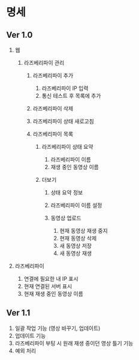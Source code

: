 # 명세

## Ver 1.0

1.  웹

    1.  라즈베리파이 관리

        1.  라즈베리파이 추가

            1.  라즈베리파이 IP 입력
            1.  통신 테스트 후 목록에 추가

        1.  라즈베리파이 삭제
        1.  라즈베리파이 상태 새로고침
        1.  라즈베리파이 목록

            1.  라즈베리파이 상태 요약

                1.  라즈베리파이 이름
                1.  재생 중인 동영상 이름

            1.  더보기

                1.  상태 요약 정보
                1.  라즈베리파이 이름 설정
                1.  동영상 업로드

                    1.  현재 동영상 재생 중지
                    1.  현재 동영상 삭제
                    1.  새 동영상 저장
                    1.  새 동영상 재생

1.  라즈베리파이

    1.  연결에 필요한 내 IP 표시
    1.  현재 연결된 서버 표시
    1.  현재 재생 중인 동영상 이름

## Ver 1.1

1.  일괄 작업 기능 (영상 바꾸기, 업데이트)
1.  업데이트 기능
1.  라즈베리파이 부팅 시 원래 재생 중이던 영상 틀기 기능
1.  예외 처리
